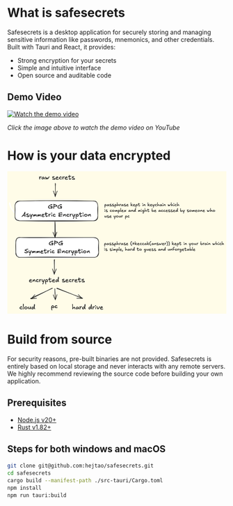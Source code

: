# What is safesecrets

Safesecrets is a desktop application for securely storing and managing sensitive information like passwords, mnemonics, and other credentials. Built with Tauri and React, it provides:

- Strong encryption for your secrets
- Simple and intuitive interface
- Open source and auditable code

## Demo Video

[![Watch the demo video](https://img.youtube.com/vi/Xd-GzsMoS3A/maxresdefault.jpg)](https://www.youtube.com/watch?v=Xd-GzsMoS3A)

_Click the image above to watch the demo video on YouTube_

# How is your data encrypted

![Encryption Diagram](diagram.png)

# Build from source

For security reasons, pre-built binaries are not provided. Safesecrets is entirely based on local storage and never interacts with any remote servers.
We highly recommend reviewing the source code before building your own application.

## Prerequisites

- [Node.js v20+](https://nodejs.org/en/download)
- [Rust v1.82+](https://www.rust-lang.org/tools/install)

## Steps for both windows and macOS

```bash
git clone git@github.com:hejtao/safesecrets.git
cd safesecrets
cargo build --manifest-path ./src-tauri/Cargo.toml
npm install
npm run tauri:build
```
